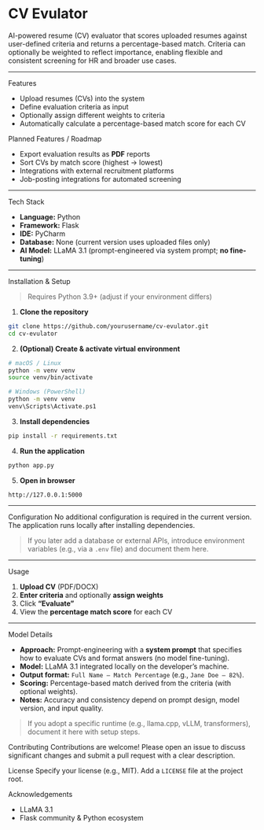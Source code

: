 # CV Evulator

AI-powered resume (CV) evaluator that scores uploaded resumes against user-defined criteria and returns a percentage-based match. Criteria can optionally be weighted to reflect importance, enabling flexible and consistent screening for HR and broader use cases.

---

 Features
- Upload resumes (CVs) into the system
- Define evaluation criteria as input
- Optionally assign different weights to criteria
- Automatically calculate a percentage-based match score for each CV

 Planned Features / Roadmap
- Export evaluation results as **PDF** reports
- Sort CVs by match score (highest → lowest)
- Integrations with external recruitment platforms
- Job-posting integrations for automated screening

---

 Tech Stack
- **Language:** Python
- **Framework:** Flask
- **IDE:** PyCharm
- **Database:** None (current version uses uploaded files only)
- **AI Model:** LLaMA 3.1 (prompt-engineered via system prompt; **no fine-tuning**)

---

 Installation & Setup

> Requires Python 3.9+ (adjust if your environment differs)

1) **Clone the repository**
```bash
git clone https://github.com/yourusername/cv-evulator.git
cd cv-evulator
```

2) **(Optional) Create & activate virtual environment**
```bash
# macOS / Linux
python -m venv venv
source venv/bin/activate

# Windows (PowerShell)
python -m venv venv
venv\Scripts\Activate.ps1
```

3) **Install dependencies**
```bash
pip install -r requirements.txt
```

4) **Run the application**
```bash
python app.py
```

5) **Open in browser**
```
http://127.0.0.1:5000
```

---

 Configuration
No additional configuration is required in the current version. The application runs locally after installing dependencies.

> If you later add a database or external APIs, introduce environment variables (e.g., via a `.env` file) and document them here.

---

 Usage
1. **Upload CV** (PDF/DOCX)
2. **Enter criteria** and optionally **assign weights**
3. Click **“Evaluate”**
4. View the **percentage match score** for each CV

---

 Model Details
- **Approach:** Prompt-engineering with a **system prompt** that specifies how to evaluate CVs and format answers (no model fine-tuning).
- **Model:** LLaMA 3.1 integrated locally on the developer’s machine.
- **Output format:** `Full Name – Match Percentage` (e.g., `Jane Doe – 82%`).
- **Scoring:** Percentage-based match derived from the criteria (with optional weights).
- **Notes:** Accuracy and consistency depend on prompt design, model version, and input quality.

> If you adopt a specific runtime (e.g., llama.cpp, vLLM, transformers), document it here with setup steps.

Contributing
Contributions are welcome! Please open an issue to discuss significant changes and submit a pull request with a clear description.


License
Specify your license (e.g., MIT). Add a `LICENSE` file at the project root.



Acknowledgements 
- LLaMA 3.1
- Flask community & Python ecosystem

